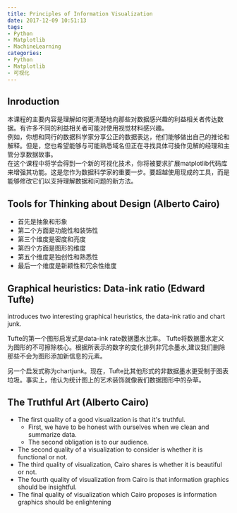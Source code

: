 ```yaml
---
title: Principles of Information Visualization
date: 2017-12-09 10:51:13
tags: 
- Python
- Matplotlib
- MachineLearning
categories: 
- Python
- Matplotlib
- 可视化
---
```

## Inroduction
本课程的主要内容是理解如何更清楚地向那些对数据感兴趣的利益相关者传达数据。有许多不同的利益相关者可能对使用视觉材料感兴趣。  
例如，你想和同行的数据科学家分享公正的数据表达，他们能够做出自己的推论和解释。但是，您也希望能够与可能熟悉域名但正在寻找具体可操作见解的经理和主管分享数据故事。  
在这个课程中将学会得到一个新的可视化技术，你将被要求扩展matplotlib代码库来增强其功能。这是您作为数据科学家的重要一步。要超越使用现成的工具，而是能够修改它们以支持理解数据和问题的新方法。
<!-- more -->
## Tools for Thinking about Design (Alberto Cairo)
- 首先是抽象和形象
- 第二个方面是功能性和装饰性
- 第三个维度是密度和亮度
- 第四个方面是图形的维度
- 第五个维度是独创性和熟悉性
- 最后一个维度是新颖性和冗余性维度

## Graphical heuristics: Data-ink ratio (Edward Tufte)
introduces two interesting graphical heuristics, the data-ink ratio and chart junk.
 
 Tufte的第一个图形启发式是data-ink rate数据墨水比率。 Tufte将数据墨水定义为图形的不可擦除核心。根据所表示的数字的变化排列非冗余墨水,建议我们删除那些不会为图形添加新信息的元素。

 另一个启发式称为chartjunk。现在，Tufte比其他形式的非数据墨水更受制于图表垃圾。事实上，他认为统计图上的艺术装饰就像我们数据图形中的杂草。

 ## The Truthful Art (Alberto Cairo)
- The first quality of a good visualization is that it's truthful.
    - First, we have to be honest with ourselves when we clean and summarize data. 
    - The second obligation is to our audience. 
- The second quality of a visualization to consider is whether it is functional or not. 
- The third quality of visualization, Cairo shares is whether it is beautiful or not. 
- The fourth quality of visualization from Cairo is that information graphics should be insightful. 
- The final quality of visualization which Cairo proposes is information graphics should be enlightening
